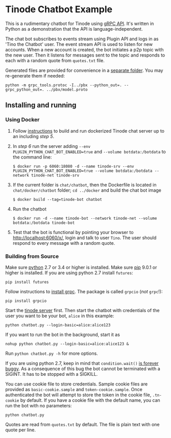 # Tinode Chatbot Example

This is a rudimentary chatbot for Tinode using [gRPC API](../pbx/). It's written in Python as a demonstration
that the API is language-independent.

The chat bot subscribes to events stream using Plugin API and logs in as 'Tino the Chatbot' user. The event stream API is used to listen for new accounts. When a new account is created, the bot initiates a p2p topic with the new user. Then it listens for messages sent to the topic and responds to each with a random quote from `quotes.txt` file.

Generated files are provided for convenience in a [separate folder](../pbx). You may re-generate them if needed:
```
python -m grpc_tools.protoc -I../pbx --python_out=. --grpc_python_out=. ../pbx/model.proto
```

## Installing and running

### Using Docker

1. Follow [instructions](../docker/README.md) to build and run dockerized Tinode chat server up to an including _step 5_. 
	
2. In _step 6_ run the server adding `--env PLUGIN_PYTHON_CHAT_BOT_ENABLED=true` and `--volume botdata:/botdata` to the command line:
	```
	$ docker run -p 6060:18080 -d --name tinode-srv --env PLUGIN_PYTHON_CHAT_BOT_ENABLED=true --volume botdata:/botdata --network tinode-net tinode-srv
	```
	
3. If the current folder is `chat/chatbot`, then the Dockerfile is located in `chat/docker/chatbot` folder; `cd ../docker` and build the chat bot image
	```
	$ docker build --tag=tinode-bot chatbot
	```
	
4. Run the chatbot
	```
	$ docker run -d --name tinode-bot --network tinode-net --volume botdata:/botdata tinode-bot
	```
	
5. Test that the bot is functional by pointing your browser to [http://localhost:6060/x/](http://localhost:6060/x/), login and talk to user `Tino`. The user should respond to every message with a random quote.

	
### Building from Source

Make sure [python](https://www.python.org/) 2.7 or 3.4 or higher is installed. Make sure [pip](https://pip.pypa.io/en/stable/installing/) 9.0.1 or higher is installed. If you are using python 2.7 install `futures`:
```
pip install futures
```

Follow instructions to [install grpc](https://grpc.io/docs/quickstart/python.html#install-grpc). The package is called `grpcio` (*not* `grpc`!):
```
pip install grpcio
```

Start the [tinode server](../INSTALL.md) first. Then start the chatbot with credentials of the user you want to be your bot, `alice` in this example:
```
python chatbot.py --login-basic=alice:alice123
```
If you want to run the bot in the background, start it as
```
nohup python chatbot.py --login-basic=alice:alice123 &
```
Run `python chatbot.py -h` for more options.

If you are using python 2.7, keep in mind that `condition.wait()` [is forever buggy](https://bugs.python.org/issue8844). As a consequence of this bug the bot cannot be terminated with a SIGINT. It has to be stopped with a SIGKILL.  

You can use cookie file to store credentials. Sample cookie files are provided as `basic-cookie.sample` and `token-cookie.sample`. Once authenticated the bot will attempt to store the token in the cookie file, `.tn-cookie` by default. If you have a cookie file with the default name, you can run the bot with no parameters:
```
python chatbot.py
```

Quotes are read from `quotes.txt` by default. The file is plain text with one quote per line.
